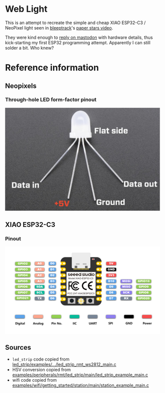 # Web Light

This is an attempt to recreate the simple and cheap XIAO ESP32-C3 /
NeoPixel light seen in [bleeptrack](https://www.bleeptrack.de/)'s
[paper stars video](https://www.youtube.com/watch?v=MRfAjHKRlBU).

They were kind enough to
[reply on mastodon](https://hachyderm.io/@zellyn/111621948922719858) with
hardware details, thus kick-starting my first ESP32 programming attempt.
Apparently I can still solder a bit. Who knew?

# Reference information

## Neopixels

### Through-hole LED form-factor pinout
![Through-hole LED form-factor pinout](./img/neopixel-8mm-pins.jpg)

## XIAO ESP32-C3

### Pinout
![pinout](./img/pinout-xiao-esp32-c3.png)

## Sources

- `led_strip` code copied from [led_strip/examples/.../led_strip_rmt_ws2812_main.c](https://github.com/espressif/idf-extra-components/blob/master/led_strip/examples/led_strip_rmt_ws2812/main/led_strip_rmt_ws2812_main.c)
- HSV conversion copied from [examples/peripherals/rmt/led_strip/main/led_strip_example_main.c](https://github.com/espressif/esp-idf/blob/master/examples/peripherals/rmt/led_strip/main/led_strip_example_main.c)
- wifi code copied from [examples/wifi/getting_started/station/main/station_example_main.c](https://github.com/espressif/esp-idf/blob/v5.2.1/examples/wifi/getting_started/station/main/station_example_main.c)
